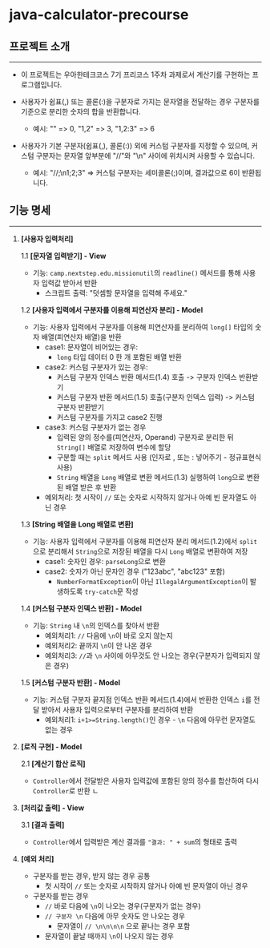 # java-calculator-precourse

## 프로젝트 소개

---

- 이 프로젝트는 우아한테크코스 7기 프리코스 1주차 과제로서 계산기를 구현하는 프로그램입니다.

- 사용자가 쉼표(,) 또는 콜론(:)을 구분자로 가지는 문자열을 전달하는 경우 구분자를 기준으로 분리한 숫자의 합을 반환합니다.
    - 예시: "" => 0, "1,2" => 3, "1,2:3" => 6

- 사용자가 기본 구분자(쉼표(,), 콜론(:)) 외에 커스텀 구분자를 지정할 수 있으며, 커스텀 구분자는 문자열 앞부분에 "//"와 "\n" 사이에 위치시켜 사용할 수 있습니다.
    - 예시: "//;\n1;2;3" => 커스텀 구분자는 세미콜론(;)이며, 결과값으로 6이 반환됩니다.

## 기능 명세

---

1. **[사용자 입력처리]**

   1.1 **[문자열 입력받기] - View**

    - 기능: `camp.nextstep.edu.missionutil`의 `readline()` 메서드를 통해 사용자 입력값 받아서 반환
        - 스크립트 출력: "덧셈할 문자열을 입력해 주세요."

   1.2 **[사용자 입력에서 구분자를 이용해 피연산자 분리] - Model**

    - 기능: 사용자 입력에서 구분자를 이용해 피연산자를 분리하여 `long[]` 타입의 숫자 배열(피연산자 배열)을 반환
        - case1: 문자열이 비어있는 경우:
            - `long` 타입 데이터 0 한 개 포함된 배열 반환
        - case2: 커스텀 구분자가 있는 경우:
            - 커스텀 구분자 인덱스 반환 메서드(1.4) 호출 -> 구분자 인덱스 반환받기
            - 커스텀 구분자 반환 메서드(1.5) 호출(구분자 인덱스 입력) -> 커스텀 구분자 반환받기
            - 커스텀 구분자를 가지고 case2 진행
        - case3: 커스텀 구분자가 없는 경우
            - 입력된 양의 정수를(피연산자, Operand) 구분자로 분리한 뒤 `String[]` 배열로 저장하여 변수에 할당
            - 구분할 때는 `split` 메서드 사용 (인자로 , 또는 : 넣어주기 - 정규표현식 사용)
            - `String` 배열을 `Long` 배열로 변환 메서드(1.3) 실행하여 `long`으로 변환된 배열 받은 후 반환
        - 예외처리: 첫 시작이 `//` 또는 숫자로 시작하지 않거나 아예 빈 문자열도 아닌 경우

   1.3 **[String 배열을 Long 배열로 변환]**

    - 기능: 사용자 입력에서 구분자를 이용해 피연산자 분리 메서드(1.2)에서 `split`으로 분리해서 `String`으로 저장된 배열을 다시 `Long` 배열로 변환하여 저장
        - case1: 숫자인 경우: `parseLong`으로 변환
        - case2: 숫자가 아닌 문자인 경우 ("123abc", "abc123" 포함)
            - `NumberFormatException`이 아닌 `IllegalArgumentException`이 발생하도록 `try-catch`문 작성

   1.4 **[커스텀 구분자 인덱스 반환] - Model**

    - 기능: `String` 내 `\n`의 인덱스를 찾아서 반환
        - 예외처리1: `//` 다음에 `\n`이 바로 오지 않는지
        - 예외처리2: 끝까지 `\n`이 안 나온 경우
        - 예외처리3: `//`과 `\n` 사이에 아무것도 안 나오는 경우(구분자가 입력되지 않은 경우)

   1.5 **[커스텀 구분자 반환] - Model**

    - 기능: 커스텀 구분자 끝지점 인덱스 반환 메서드(1.4)에서 반환한 인덱스 `i`를 전달 받아서 사용자 입력으로부터 구분자를 분리하여 반환
        - 예외처리1: `i+1>=String.length()`인 경우 - `\n` 다음에 아무런 문자열도 없는 경우

2. **[로직 구현] - Model**

   2.1 **[계산기 합산 로직]**

    - `Controller`에서 전달받은 사용자 입력값에 포함된 양의 정수를 합산하여 다시 `Controller`로 반환
      ㄴ
3. **[처리값 출력] - View**

   3.1 **[결과 출력]**

    - `Controller`에서 입력받은 계산 결과를 `"결과: " + sum`의 형태로 출력

4. **[예외 처리]**

    - 구분자를 받는 경우, 받지 않는 경우 공통
        - 첫 시작이 `//` 또는 숫자로 시작하지 않거나 아예 빈 문자열이 아닌 경우
    - 구분자를 받는 경우
        - `//` 바로 다음에 `\n`이 나오는 경우(구분자가 없는 경우)
        - `// 구분자 \n` 다음에 아무 숫자도 안 나오는 경우
            - 문자열이 `// \n\n\n\n` 으로 끝나는 경우 포함
        - 문자열이 끝날 때까지 `\n`이 나오지 않는 경우 
